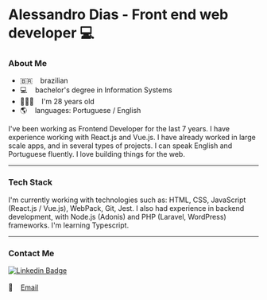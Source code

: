 # Alessandro Dias - Front end web developer 💻

### About Me
- 🇧🇷 &nbsp;&nbsp; brazilian
- 💻 &nbsp;&nbsp; bachelor's degree in Information Systems
- 🙍🏻‍♂️ &nbsp;&nbsp; I'm 28 years old
- 🌎 &nbsp;&nbsp; languages: Portuguese / English

I've been working as Frontend Developer for the last 7 years. I have experience working with React.js and Vue.js. I have already worked in large scale apps, and in several types of projects. I can speak English and Portuguese fluently. I love building things for the web.

---

### Tech Stack

I'm currently working with technologies such as: HTML, CSS, JavaScript (React.js / Vue.js), WebPack, Git, Jest. I also had experience in backend development, with Node.js (Adonis) and PHP (Laravel, WordPress) frameworks. I'm learning Typescript.

---

### Contact Me

[![Linkedin Badge](https://img.shields.io/badge/-LinkedIn-blue?style=flat-square&logo=Linkedin&logoColor=white&link=https://www.linkedin.com/in/dias-ale/)](https://www.linkedin.com/in/dias-ale/)
<br><br>
📩 &nbsp;&nbsp; [Email](mailto:ale.bruno.dias@gmail.com)
